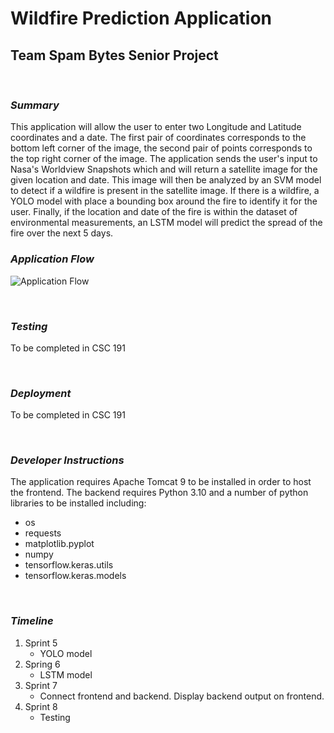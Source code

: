 # Wildfire Prediction Application
## Team Spam Bytes Senior Project

<br>

### ___Summary___
This application will allow the user to enter two Longitude and Latitude coordinates and a date. The first pair of coordinates corresponds to the bottom left corner of the image, the second pair of points corresponds to the top right corner of the image. The application sends the user's input to Nasa's Worldview Snapshots which and will return a satellite image for the given location and date. This image will then be analyzed by an SVM model to detect if a wildfire is present in the satellite image. If there is a wildfire, a YOLO model with place a bounding box around the fire to identify it for the user. Finally, if the location and date of the fire is within the dataset of environmental measurements, an LSTM model will predict the spread of the fire over the next 5 days.  

### ___Application Flow___
![Application Flow](https://i.imgur.com/EbrrvAg.png)

<br>

### ___Testing___
To be completed in CSC 191

<br>

### ___Deployment___
To be completed in CSC 191
 
<br>

### ___Developer Instructions___
The application requires Apache Tomcat 9 to be installed in order to host the frontend. The backend requires Python 3.10 and a number of python libraries to be installed including: <br>
* os
* requests
* matplotlib.pyplot
* numpy
* tensorflow.keras.utils
* tensorflow.keras.models

<br> 

### ___Timeline___
1. Sprint 5
    * YOLO model 
2. Spring 6
    * LSTM model
3. Sprint 7
    * Connect frontend and backend. Display backend output on frontend.
4. Sprint 8
    * Testing

